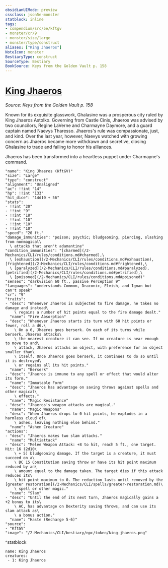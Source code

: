 ```yaml
---
obsidianUIMode: preview
cssclass: json5e-monster
statblock: inline
tags:
- compendium/src/5e/kftgv
- monster/cr/9
- monster/size/large
- monster/type/construct
aliases: ["King Jhaeros"]
NoteIcon: monster
BestiaryType: construct
SourceType: Bestiary
BookSource: Keys from the Golden Vault p. 158
---
```

# [King Jhaeros](2-Mechanics/CLI/bestiary/npc/king-jhaeros-kftgv.md)
*Source: Keys from the Golden Vault p. 158*  

Known for its exquisite glasswork, Ghalasine was a prosperous city ruled by King Jhaeros Astolko. Governing from Castle Cinis, Jhaeros was advised by two councilors, Regine LaVerne and Charmayne Daymore, and a guard captain named Naevys Tharesso. Jhaeros's rule was compassionate, just, and kind. Over the last year, however, Naevys watched with growing concern as Jhaeros became more withdrawn and secretive, closing Ghalasine to trade and failing to honor his alliances.

Jhaeros has been transformed into a heartless puppet under Charmayne's command.

```statblock
"name": "King Jhaeros (KftGV)"
"size": "Large"
"type": "construct"
"alignment": "Unaligned"
"ac": !!int "14"
"hp": !!int "133"
"hit_dice": "14d10 + 56"
"stats":
- !!int "20"
- !!int "9"
- !!int "18"
- !!int "10"
- !!int "10"
- !!int "10"
"speed": "20 ft."
"damage_immunities": "poison; psychic; bludgeoning, piercing, slashing from nonmagical\
  \ attacks that aren't adamantine"
"condition_immunities": "[charmed](/2-Mechanics/CLI/rules/conditions.md#charmed),\
  \ [exhaustion](/2-Mechanics/CLI/rules/conditions.md#exhaustion), [frightened](/2-Mechanics/CLI/rules/conditions.md#frightened),\
  \ [paralyzed](/2-Mechanics/CLI/rules/conditions.md#paralyzed), [petrified](/2-Mechanics/CLI/rules/conditions.md#petrified),\
  \ [poisoned](/2-Mechanics/CLI/rules/conditions.md#poisoned)"
"senses": "darkvision 60 ft., passive Perception 9"
"languages": "understands Common, Draconic, Elvish, and Ignan but can't speak"
"cr": "9"
"traits":
- "desc": "Whenever Jhaeros is subjected to fire damage, he takes no damage and instead\
    \ regains a number of hit points equal to the fire damage dealt."
  "name": "Fire Absorption"
- "desc": "Whenever Jhaeros starts its turn with 60 hit points or fewer, roll a d6.\
    \ On a 6, Jhaeros goes berserk. On each of its turns while berserk, Jhaeros attacks\
    \ the nearest creature it can see. If no creature is near enough to move to and\
    \ attack, Jhaeros attacks an object, with preference for an object smaller than\
    \ itself. Once Jhaeros goes berserk, it continues to do so until it is destroyed\
    \ or regains all its hit points."
  "name": "Berserk"
- "desc": "Jhaeros is immune to any spell or effect that would alter its form."
  "name": "Immutable Form"
- "desc": "Jhaeros has advantage on saving throws against spells and other magical\
    \ effects."
  "name": "Magic Resistance"
- "desc": "Jhaeros's weapon attacks are magical."
  "name": "Magic Weapons"
- "desc": "When Jhaeros drops to 0 hit points, he explodes in a harmless cloud of\
    \ ashes, leaving nothing else behind."
  "name": "Ashen Creature"
"actions":
- "desc": "Jhaeros makes two slam attacks."
  "name": "Multiattack"
- "desc": "Melee Weapon Attack: +8 to hit, reach 5 ft., one target. Hit: 16 (2d10\
    \ + 5) bludgeoning damage. If the target is a creature, it must succeed on a\
    \ DC 15 Constitution saving throw or have its hit point maximum reduced by an\
    \ amount equal to the damage taken. The target dies if this attack reduces its\
    \ hit point maximum to 0. The reduction lasts until removed by the  [greater restoration](/2-Mechanics/CLI/spells/greater-restoration.md)\
    \ spell or other magic."
  "name": "Slam"
- "desc": "Until the end of its next turn, Jhaeros magically gains a +2 bonus to its\
    \ AC, has advantage on Dexterity saving throws, and can use its slam attack as\
    \ a bonus action."
  "name": "Haste (Recharge 5-6)"
"source":
- "KftGV"
"image": "/2-Mechanics/CLI/bestiary/npc/token/king-jhaeros.png"
```
^statblock

```encounter-table
name: King Jhaeros
creatures:
 - 1: King Jhaeros
```